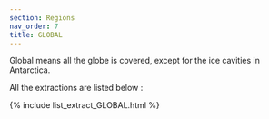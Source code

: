 ```yaml
---
section: Regions
nav_order: 7
title: GLOBAL
---
```


Global means all the globe is covered, except for the ice cavities in Antarctica.

All the extractions are listed below :

{% include list_extract_GLOBAL.html %}
